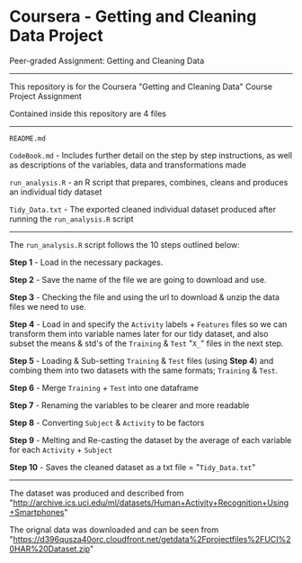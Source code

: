 # Coursera - Getting and Cleaning Data Project

Peer-graded Assignment: Getting and Cleaning Data

------------------------------------------------------------------------

This repository is for the Coursera "Getting and Cleaning Data" Course Project Assignment

Contained inside this repository are 4 files

------------------------------------------------------------------------

`README.md`

`CodeBook.md` - Includes further detail on the step by step instructions, as well as descriptions of the variables, data and transformations made

`run_analysis.R` - an R script that prepares, combines, cleans and produces an individual tidy dataset

`Tidy_Data.txt` - The exported cleaned individual dataset produced after running the `run_analysis.R` script

------------------------------------------------------------------------

The `run_analysis.R` script follows the 10 steps outlined below:

**Step 1** - Load in the necessary packages.

**Step 2** - Save the name of the file we are going to download and use.

**Step 3** - Checking the file and using the url to download & unzip the data files we need to use.

**Step 4** - Load in and specify the `Activity` labels + `Features` files so we can transform them into variable names later for our tidy dataset, and also subset the means & std's of the `Training` & `Test` "`X_`" files in the next step.

**Step 5** - Loading & Sub-setting `Training` & `Test` files (using **Step 4**) and combing them into two datasets with the same formats; `Training` & `Test`.

**Step 6** - Merge `Training` + `Test` into one dataframe

**Step 7** - Renaming the variables to be clearer and more readable

**Step 8** - Converting `Subject` & `Activity` to be factors

**Step 9** - Melting and Re-casting the dataset by the average of each variable for each `Activity` + `Subject`

**Step 10** - Saves the cleaned dataset as a txt file = "`Tidy_Data.txt`"

------------------------------------------------------------------------

The dataset was produced and described from "<http://archive.ics.uci.edu/ml/datasets/Human+Activity+Recognition+Using+Smartphones>"

The orignal data was downloaded and can be seen from "<https://d396qusza40orc.cloudfront.net/getdata%2Fprojectfiles%2FUCI%20HAR%20Dataset.zip>"
